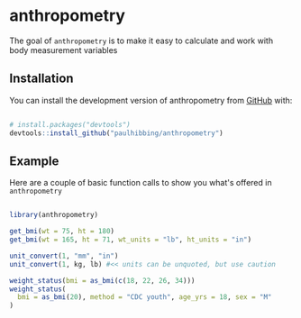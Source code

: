
# anthropometry

<!-- badges: start -->
<!-- badges: end -->

The goal of `anthropometry` is to make it easy to calculate and
work with body measurement variables

## Installation

You can install the development version of anthropometry
from [GitHub](https://github.com/) with:

``` r

# install.packages("devtools")
devtools::install_github("paulhibbing/anthropometry")

```

## Example

Here are a couple of basic function calls to show you what's
offered in `anthropometry`

``` r

library(anthropometry)

get_bmi(wt = 75, ht = 180)
get_bmi(wt = 165, ht = 71, wt_units = "lb", ht_units = "in")

unit_convert(1, "mm", "in")
unit_convert(1, kg, lb) #<< units can be unquoted, but use caution

weight_status(bmi = as_bmi(c(18, 22, 26, 34)))
weight_status(
  bmi = as_bmi(20), method = "CDC youth", age_yrs = 18, sex = "M"
)

```
